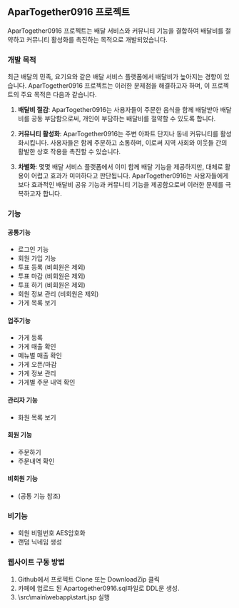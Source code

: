 ## AparTogether0916 프로젝트

AparTogether0916 프로젝트는 배달 서비스와 커뮤니티 기능을 결합하여 배달비를 절약하고 커뮤니티 활성화를 촉진하는 목적으로 개발되었습니다.

### 개발 목적

최근 배달의 민족, 요기요와 같은 배달 서비스 플랫폼에서 배달비가 높아지는 경향이 있습니다. AparTogether0916 프로젝트는 이러한 문제점을 해결하고자 하며, 이 프로젝트의 주요 목적은 다음과 같습니다.

1. **배달비 절감**: AparTogether0916는 사용자들이 주문한 음식을 함께 배달받아 배달비를 공동 부담함으로써, 개인이 부담하는 배달비를 절약할 수 있도록 합니다.

2. **커뮤니티 활성화**: AparTogether0916는 주변 아파트 단지나 동네 커뮤니티를 활성화시킵니다. 사용자들은 함께 주문하고 소통하며, 이로써 지역 사회와 이웃들 간의 활발한 상호 작용을 촉진할 수 있습니다.

3. **차별화**: 몇몇 배달 서비스 플랫폼에서 이미 함께 배달 기능을 제공하지만, 대체로 활용이 어렵고 효과가 미미하다고 판단됩니다. AparTogether0916는 사용자들에게 보다 효과적인 배달비 공유 기능과 커뮤니티 기능을 제공함으로써 이러한 문제를 극복하고자 합니다.

### 기능

#### 공통기능 
* 로그인 기능
* 회원 가입 기능
* 투표 등록 (비회원은 제외)
* 투표 마감 (비회원은 제외)
* 투표 하기 (비회원은 제외)
* 회원 정보 관리 (비회원은 제외)
* 가게 목록 보기

#### 업주기능
* 가게 등록
* 가게 매출 확인
* 메뉴별 매출 확인
* 가게 오픈/마감
* 가게 정보 관리
* 가게별 주문 내역 확인

#### 관리자 기능
* 화원 목록 보기

#### 회원 기능
* 주문하기
* 주문내역 확인

#### 비회원 기능
* (공통 기능 참조)

### 비기능
* 회원 비밀번호 AES암호화
* 랜덤 닉네임 생성

### 웹사이트 구동 방법
1. Github에서 프로젝트 Clone 또는 DownloadZip 클릭
1. 카페에 업로드 된 Apartogether0916.sql파일로 DDL문 생성.
3. \src\main\webapp\start.jsp 실행
